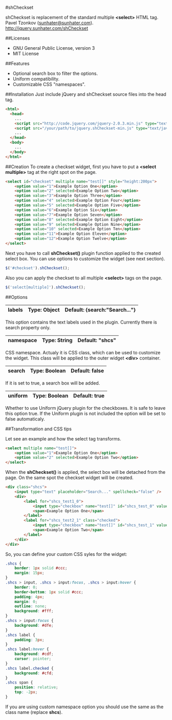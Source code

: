 #shCheckset

shCheckset is replacement of the standard multiple **&lt;select&gt;** HTML tag.
Pavel Tzonkov (sunhater@sunhater.com).
http://jquery.sunhater.com/shCheckset


##Licenses
* GNU General Public License, version 3
* MIT License

##Features
* Optional search box to filter the options.
* Uniform compatibility.
* Customizable CSS "namespaces".

##Installation
Just include jQuery and shCheckset source files into the head tag.

```html
<html>
  <head>
    ...
    <script src="http://code.jquery.com/jquery-2.0.3.min.js" type="text/javascript"></script>
    <script src="/your/path/to/jquery.shCheckset-min.js" type="text/javascript"></script>
    ...
  </head>
  <body>
    ...
  </body>
</html>
```

##Creation
To create a checkset widget, first you have to put a **&lt;select multiple&gt;** tag at the right spot on the page.

```html
<select id="checkset" multiple name="test[]" style="height:200px">
    <option value="1">Example Option One</option>
    <option value="2" selected>Example Option Two</option>
    <option value="3">Example Option Three</option>
    <option value="4" selected>Example Option Four</option>
    <option value="5" selected>Example Option Five</option>
    <option value="6">Example Option Six</option>
    <option value="7">Example Option Seven</option>
    <option value="8" selected>Example Option Eight</option>
    <option value="9" selected>Example Option Nine</option>
    <option value="10" selected>Example Option Ten</option>
    <option value="11">Example Option Eleven</option>
    <option value="12">Example Option Twelve</option>
</select>
```

Next you have to call **shCheckset()** plugin function applied to the created select box. You can use options to customize the widget (see next section).

```javascript
$('#checkset').shCheckset();
```

Also you can apply the checkset to all multiple **&lt;select&gt;** tags on the page.

```javascript
$('select[multiple]').shCheckset();
```

##Options

| labels | Type: Object | Default: {search:"Search..."} |
|--------|--------------|-------------------------------|

This option contains the text labels used in the plugin. Currently there is search property only.

| namespace | Type: String | Default: "shcs" |
|-----------|--------------|-----------------|

CSS namespace. Actualy it is CSS class, which can be used to customize the widget. This class will be applied to the outer widget **&lt;div&gt;** container.

| search | Type: Boolean | Default: false |
|--------|---------------|----------------|

If it is set to true, a search box will be added.

| uniform | Type: Boolean | Default: true |
|---------|---------------|---------------|

Whether to use Uniform jQuery plugin for the checkboxes. It is safe to leave this option true. If the Uniform plugin is not included the option will be set to false automaticaly.

##Transformation and CSS tips

Let see an example and how the select tag transforms.

```html
<select multiple name="test[]">
    <option value="1">Example Option One</option>
    <option value="2" selected>Example Option Two</option>
</select>
```

When the **shCheckset()** is applied, the select box will be detached from the page. On the same spot the checkset widget will be created.

```html
<div class="shcs">
    <input type="text" placeholder="Search..." spellcheck="false" />
    <div>
        <label for="shcs_test1_0">
            <input type="checkbox" name="test[]" id="shcs_test_0" value="1" />
            <span>Example Option One</span>
        </label>
        <label for="shcs_test2_1" class="checked">
            <input type="checkbox" name="test[]" id="shcs_test_1" value="2" checked />
            <span>Example Option Two</span>
        </label>
    </div>
</div>
```

So, you can define your custom CSS syles for the widget:

```css
.shcs {
    border: 1px solid #ccc;
    margin: 15px;
}
.shcs > input, .shcs > input:focus, .shcs > input:hover {
    border: 0;
    border-bottom: 1px solid #ccc;
    padding: 4px;
    margin: 0;
    outline: none;
    background: #fff;
}
.shcs > input:focus {
    background: #dfe;
}
.shcs label {
    padding: 3px;
}
.shcs label:hover {
    background: #cdf;
    cursor: pointer;
}
.shcs label.checked {
    background: #cfd;
}
.shcs span {
    position: relative;
    top: -2px;
}
```

If you are using custom namespace option you should use the same as the class name (replace **shcs**).
